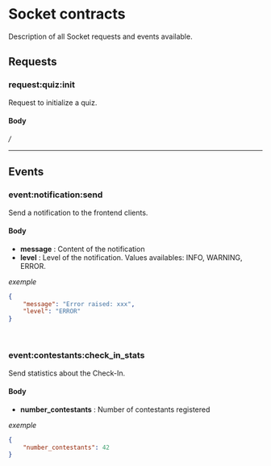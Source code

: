 # Socket contracts

Description of all Socket requests and events available.

## Requests
### request:quiz:init
Request to initialize a quiz.
#### Body
*/*

---

## Events
### event:notification:send
Send a notification to the frontend clients.
#### Body
- **message** : Content of the notification
- **level** : Level of the notification. Values availables: INFO, WARNING, ERROR.

*exemple*
```json
{
    "message": "Error raised: xxx",
    "level": "ERROR"
}
```

<br/>
    
### event:contestants:check_in_stats
Send statistics about the Check-In.
#### Body
- **number_contestants** : Number of contestants registered

*exemple*
```json
{
    "number_contestants": 42
}
```